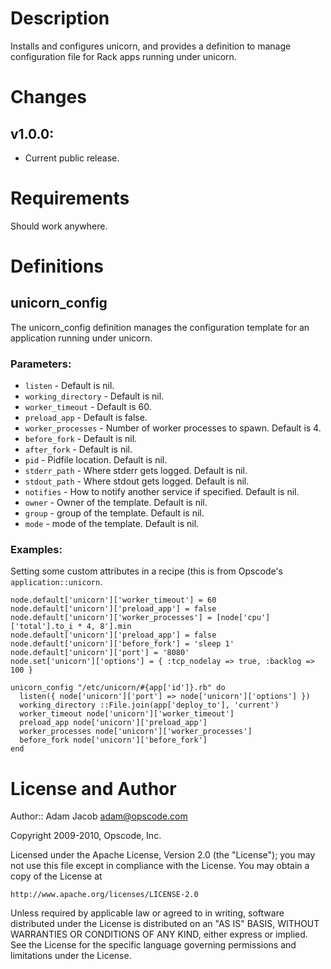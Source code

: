 Description
===========

Installs and configures unicorn, and provides a definition to manage
configuration file for Rack apps running under unicorn.

Changes
=======

## v1.0.0:

* Current public release.

Requirements
============

Should work anywhere.

Definitions
===========

unicorn\_config
---------------

The unicorn\_config definition manages the configuration template for
an application running under unicorn.

### Parameters:

* `listen` - Default is nil.
* `working_directory` - Default is nil.
* `worker_timeout` - Default is 60.
* `preload_app` - Default is false.
* `worker_processes` - Number of worker processes to spawn. Default is
  4.
* `before_fork` - Default is nil.
* `after_fork` - Default is nil.
* `pid` - Pidfile location. Default is nil.
* `stderr_path` - Where stderr gets logged. Default is nil.
* `stdout_path` - Where stdout gets logged. Default is nil.
* `notifies` - How to notify another service if specified. Default is nil.
* `owner` - Owner of the template. Default is nil.
* `group` - group of the template. Default is nil.
* `mode` - mode of the template. Default is nil.


### Examples:

Setting some custom attributes in a recipe (this is from Opscode's `application::unicorn`.

    node.default['unicorn']['worker_timeout'] = 60
    node.default['unicorn']['preload_app'] = false
    node.default['unicorn']['worker_processes'] = [node['cpu']['total'].to_i * 4, 8'].min
    node.default['unicorn']['preload_app'] = false
    node.default['unicorn']['before_fork'] = 'sleep 1'
    node.default['unicorn']['port'] = '8080'
    node.set['unicorn']['options'] = { :tcp_nodelay => true, :backlog => 100 }
    
    unicorn_config "/etc/unicorn/#{app['id']}.rb" do
      listen({ node['unicorn']['port'] => node['unicorn']['options'] })
      working_directory ::File.join(app['deploy_to'], 'current')
      worker_timeout node['unicorn']['worker_timeout']
      preload_app node['unicorn']['preload_app']
      worker_processes node['unicorn']['worker_processes']
      before_fork node['unicorn']['before_fork']
    end

License and Author
==================

Author:: Adam Jacob <adam@opscode.com>

Copyright 2009-2010, Opscode, Inc.

Licensed under the Apache License, Version 2.0 (the "License");
you may not use this file except in compliance with the License.
You may obtain a copy of the License at

    http://www.apache.org/licenses/LICENSE-2.0

Unless required by applicable law or agreed to in writing, software
distributed under the License is distributed on an "AS IS" BASIS,
WITHOUT WARRANTIES OR CONDITIONS OF ANY KIND, either express or implied.
See the License for the specific language governing permissions and
limitations under the License.
